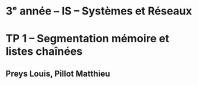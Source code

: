 
# 3ᵉ année – IS – Systèmes et Réseaux
# TP 1 – Segmentation mémoire et listes chaînées
## Preys Louis, Pillot Matthieu
